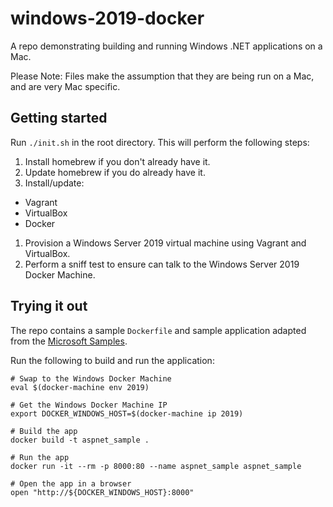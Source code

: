 # windows-2019-docker

A repo demonstrating building and running Windows .NET applications on a Mac.

Please Note: Files make the assumption that they are being run on a Mac, and are very Mac specific.

## Getting started

Run `./init.sh` in the root directory. This will perform the following steps:

1. Install homebrew if you don't already have it.
1. Update homebrew if you do already have it.
1. Install/update:
  * Vagrant
  * VirtualBox
  * Docker
1. Provision a Windows Server 2019 virtual machine using Vagrant and VirtualBox.
1. Perform a sniff test to ensure can talk to the Windows Server 2019 Docker Machine.

## Trying it out

The repo contains a sample `Dockerfile` and sample application adapted from the [Microsoft Samples](https://github.com/Microsoft/dotnet-framework-docker/tree/master/samples/aspnetapp).

Run the following to build and run the application:

```console
# Swap to the Windows Docker Machine
eval $(docker-machine env 2019)

# Get the Windows Docker Machine IP
export DOCKER_WINDOWS_HOST=$(docker-machine ip 2019)

# Build the app
docker build -t aspnet_sample .

# Run the app
docker run -it --rm -p 8000:80 --name aspnet_sample aspnet_sample

# Open the app in a browser
open "http://${DOCKER_WINDOWS_HOST}:8000"
```
